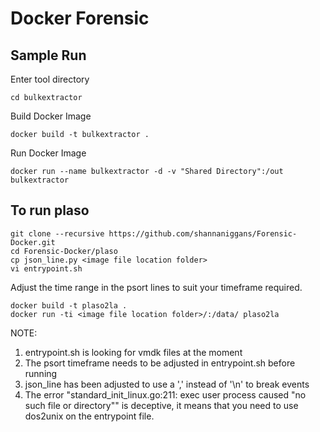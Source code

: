 # Docker Forensic

## Sample Run

Enter tool directory

```
cd bulkextractor
```

Build Docker Image

```
docker build -t bulkextractor .
```

Run Docker Image

```
docker run --name bulkextractor -d -v "Shared Directory":/out bulkextractor
```

## To run plaso
```
git clone --recursive https://github.com/shannaniggans/Forensic-Docker.git
cd Forensic-Docker/plaso
cp json_line.py <image file location folder>
vi entrypoint.sh
```
Adjust the time range in the psort lines to suit your timeframe required.
```
docker build -t plaso2la .
docker run -ti <image file location folder>/:/data/ plaso2la
```
NOTE:
1. entrypoint.sh is looking for vmdk files at the moment
2. The psort timeframe needs to be adjusted in entrypoint.sh before running
3. json_line has been adjusted to use a ',' instead of '\n' to break events
4. The error "standard_init_linux.go:211: exec user process caused "no such file or directory"" is deceptive, it means that you need to use dos2unix on the entrypoint file.
